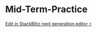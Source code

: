 # Mid-Term-Practice

[Edit in StackBlitz next generation editor ⚡️](https://stackblitz.com/~/github.com/CLH07/Mid-Term-Practice)